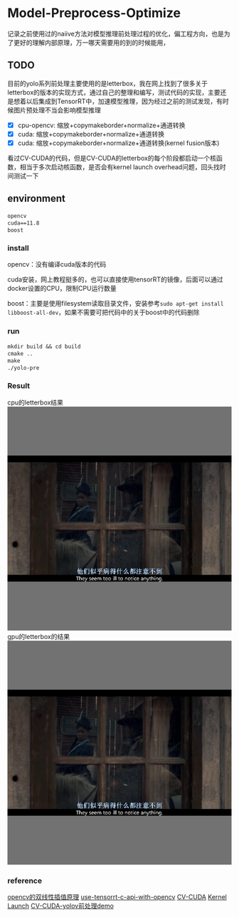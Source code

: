 # Model-Preprocess-Optimize
记录之前使用过的naiive方法对模型推理前处理过程的优化，偏工程方向，也是为了更好的理解内部原理，万一哪天需要用的到的时候能用，


## TODO
目前的yolo系列前处理主要使用的是letterbox，我在网上找到了很多关于letterbox的版本的实现方式，通过自己的整理和编写，测试代码的实现，主要还是想着以后集成到TensorRT中，加速模型推理，因为经过之前的测试发现，有时候图片预处理不当会影响模型推理

- [x] cpu-opencv: 缩放+copymakeborder+normalize+通道转换
- [x] cuda: 缩放+copymakeborder+normalize+通道转换
- [x] cuda: 缩放+copymakeborder+normalize+通道转换(kernel fusion版本)

看过CV-CUDA的代码，但是CV-CUDA的letterbox的每个阶段都启动一个核函数，相当于多次启动核函数，是否会有kernel launch overhead问题，回头找时间测试一下

## environment

```
opencv
cuda==11.8
boost
```

### install
opencv：没有编译cuda版本的代码

cuda安装，网上教程挺多的，也可以直接使用tensorRT的镜像，后面可以通过docker设置的CPU，限制CPU运行数量

boost：主要是使用filesystem读取目录文件，安装参考`sudo apt-get install libboost-all-dev`，如果不需要可把代码中的关于boost中的代码删除


### run

```
mkdir build && cd build
cmake ..
make
./yolo-pre
```

### Result
cpu的letterbox结果
![](yolov-pre/imgs/opencv_image.jpg)
gpu的letterbox的结果
![](yolov-pre/imgs/gpu_image.jpg)

### reference
[opencv的双线性插值原理](https://zhuanlan.zhihu.com/p/513569382)
[use-tensorrt-c-api-with-opencv](https://www.dotndash.net/2023/03/09/using-tensorrt-with-opencv-cuda.html#use-tensorrt-c-api-with-opencv)
[CV-CUDA](https://github.com/CVCUDA/CV-CUDA)
[Kernel Launch](https://zhuanlan.zhihu.com/p/544492099?utm_id=0)
[CV-CUDA-yolov前处理demo](https://zhuanlan.zhihu.com/p/637458406)
